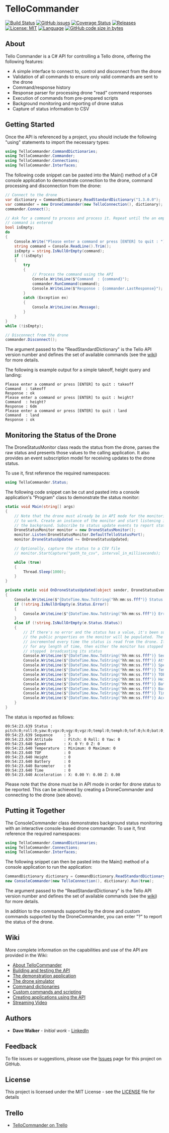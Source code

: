 # TelloCommander

[![Build Status](https://github.com/davewalker5/TelloCommander/workflows/.NET%20Core%20CI%20Build/badge.svg)](https://github.com/davewalker5/TelloCommander/actions)
[![GitHub issues](https://img.shields.io/github/issues/davewalker5/TelloCommander)](https://github.com/davewalker5/TelloCommander/issues)
[![Coverage Status](https://coveralls.io/repos/github/davewalker5/TelloCommander/badge.svg?branch=master)](https://coveralls.io/github/davewalker5/TelloCommander?branch=master)
[![Releases](https://img.shields.io/github/v/release/davewalker5/TelloCommander.svg?include_prereleases)](https://github.com/davewalker5/TelloCommander/releases)
[![License: MIT](https://img.shields.io/badge/License-MIT-blue.svg)](https://github.com/davewalker5/TelloCommander/blob/master/LICENSE)
[![Language](https://img.shields.io/badge/language-c%23-blue.svg)](https://github.com/davewalker5/TelloCommander/)
[![GitHub code size in bytes](https://img.shields.io/github/languages/code-size/davewalker5/TelloCommander)](https://github.com/davewalker5/TelloCommander/)

## About

Tello Commander is a C# API for controlling a Tello drone, offering the following features:

- A simple interface to connect to, control and disconnect from the drone
- Validation of all commands to ensure only valid commands are sent to the drone
- Command/response history
- Response parser for processing drone "read" command responses
- Execution of commands from pre-prepared scripts
- Background monitoring and reporting of drone status
- Capture of status information to CSV

## Getting Started

Once the API is referenced by a project, you should include the following "using" statements to import the necessary types:

```csharp
using TelloCommander.CommandDictionaries;
using TelloCommander.Commander;
using TelloCommander.Connections;
using TelloCommander.Interfaces;
```

The following code snippet can be pasted into the Main() method of a C# console application to demonstrate connection to the drone, command processing and disconnection from the drone:

```csharp
// Connect to the drone
var dictionary = CommandDictionary.ReadStandardDictionary("1.3.0.0");
var commander = new DroneCommander(new TelloConnection(), dictionary);
commander.Connect();

// Ask for a command to process and process it. Repeat until the an empty
// command is entered
bool isEmpty;
do
{
    Console.Write("Please enter a command or press [ENTER] to quit : ");
    string command = Console.ReadLine().Trim();
    isEmpty = string.IsNullOrEmpty(command);
    if (!isEmpty)
    {
        try
        {
            // Process the command using the API
            Console.WriteLine($"Command  : {command}");
            commander.RunCommand(command);
            Console.WriteLine($"Response : {commander.LastResponse}");
        }
        catch (Exception ex)
        {
            Console.WriteLine(ex.Message);
        }
    }
}
while (!isEmpty);

// Disconnect from the drone
commander.Disconnect();
```

The argument passed to the "ReadStandardDictionary" is the Tello API version number and defines the set of available commands (see the [wiki](https://github.com/davewalker5/TelloCommander/wiki/Home)) for more  details.

The following is example output for a simple takeoff, height query and landing:

```
Please enter a command or press [ENTER] to quit : takeoff
Command  : takeoff
Response : ok
Please enter a command or press [ENTER] to quit : height?
Command  : height?
Response : 6dm
Please enter a command or press [ENTER] to quit : land
Command  : land
Response : ok
```

## Monitoring the Status of the Drone

The DroneStatusMonitor class reads the status from the drone, parses the raw status and presents those values to the calling application. It also provides an event subscription model for receiving updates to the drone status.

To use it, first reference the required namespaces:

```csharp
using TelloCommander.Status;
```

The following code snippet can be cut and pasted into a console application's "Program" class to demonstrate the status monitor:

```csharp
static void Main(string[] args)
{
    // Note that the drone must already be in API mode for the monitoring
    // to work. Create an instance of the monitor and start listening in
    // the background. Subscribe to status update events to report status
    DroneStatusMonitor monitor = new DroneStatusMonitor();
    monitor.Listen(DroneStatusMonitor.DefaultTelloStatusPort);
    monitor.DroneStatusUpdated += OnDroneStatusUpdated;

    // Optionally, capture the status to a CSV file
    // monitor.StartCapture("path_to_csv", interval_in_milliseconds);

    while (true)
    {
        Thread.Sleep(1000);
    }
}

private static void OnDroneStatusUpdated(object sender, DroneStatusEventArgs e)
{
    Console.WriteLine($"{DateTime.Now.ToString("hh:mm:ss.fff")} Status : {e.Status.Status}");
    if (!string.IsNullOrEmpty(e.Status.Error))
    {
        Console.WriteLine($"{DateTime.Now.ToString("hh:mm:ss.fff")} Error  : {e.Status.Error}");
    }
    else if (!string.IsNullOrEmpty(e.Status.Status))
    {
        // If there's no error and the status has a value, it's been successfully read and
        // the public properties on the monitor will be populated. The sequence number is
        // incremented every time the status is read from the drone. If it stops increasing
        // for any length of time, then either the monitor has stopped or the drone has
        // stopped  broadcasting its status
        Console.WriteLine($"{DateTime.Now.ToString("hh:mm:ss.fff")} Sequence     : {e.Status.Sequence}");
        Console.WriteLine($"{DateTime.Now.ToString("hh:mm:ss.fff")} Attitude     : {e.Status.Attitude.ToString()}");
        Console.WriteLine($"{DateTime.Now.ToString("hh:mm:ss.fff")} Speed        : {e.Status.Speed.ToString()}");
        Console.WriteLine($"{DateTime.Now.ToString("hh:mm:ss.fff")} Temperature  : {e.Status.Temperature.ToString()}");
        Console.WriteLine($"{DateTime.Now.ToString("hh:mm:ss.fff")} TOF          : {e.Status.TOF}");
        Console.WriteLine($"{DateTime.Now.ToString("hh:mm:ss.fff")} Height       : {e.Status.Height}");
        Console.WriteLine($"{DateTime.Now.ToString("hh:mm:ss.fff")} Battery      : {e.Status.Battery}");
        Console.WriteLine($"{DateTime.Now.ToString("hh:mm:ss.fff")} Barometer    : {e.Status.Battery}");
        Console.WriteLine($"{DateTime.Now.ToString("hh:mm:ss.fff")} Time         : {e.Status.Time}");
        Console.WriteLine($"{DateTime.Now.ToString("hh:mm:ss.fff")} Acceleration : {e.Status.Acceleration.ToString()}");
    }
}
```

The status is reported as follows:

```
09:54:23.639 Status : pitch:0;roll:0;yaw:0;vgx:0;vgy:0;vgz:0;templ:0;temph:0;tof:0;h:0;bat:0;baro:0.00;time:0;agx:0.00;agy:0.00;agz:0.00;
09:54:23.639 Sequence     : 5
09:54:23.639 Attitude     : Pitch: 0 Roll: 0 Yaw: 0
09:54:23.640 Speed        : X: 0 Y: 0 Z: 0
09:54:23.640 Temperature  : Minimum: 0 Maximum: 0
09:54:23.640 TOF          : 0
09:54:23.640 Height       : 0
09:54:23.640 Battery      : 0
09:54:23.640 Barometer    : 0
09:54:23.640 Time         : 0
09:54:23.640 Acceleration : X: 0.00 Y: 0.00 Z: 0.00
```

Please note that the drone must be in API mode in order for drone status to be reported. This can be achieved by creating a DroneCommander and connecting to the drone (see above).

## Putting it Together

The ConsoleCommander class demonstrates background status monitoring with an interactive console-based drone commander. To use it, first reference the required namespaces:

```csharp
using TelloCommander.CommandDictionaries;
using TelloCommander.Connections;
using TelloCommander.Interfaces;
```

The following snippet can then be pasted into the Main() method of a console application to run the application:

```csharp
CommandDictionary dictionary = CommandDictionary.ReadStandardDictionary("1.3.0.0");
new ConsoleCommander(new TelloConnection(), dictionary).Run(true);
```

The argument passed to the "ReadStandardDictionary" is the Tello API version number and defines the set of available commands (see the [wiki](https://github.com/davewalker5/TelloCommander/wiki/Home)) for more  details.

In addition to the commands supported by the drone and custom commands supported by the DroneCommander, you can enter "?" to report the status of the drone.

## Wiki

More complete information on the capabilities and use of the API are provided in the Wiki:

* [About TelloCommander](https://github.com/davewalker5/TelloCommander/wiki/Home)
* [Building and testing the API](https://github.com/davewalker5/TelloCommander/wiki/Building-and-Testing-the-API)
* [The demonstration application](https://github.com/davewalker5/TelloCommander/wiki/Demonstration-Application)
* [The drone simulator](https://github.com/davewalker5/TelloCommander/wiki/Drone-Simulator)
* [Command dictionaries](https://github.com/davewalker5/TelloCommander/wiki/Command-Dictionaries)
* [Custom commands and scripting](https://github.com/davewalker5/TelloCommander/wiki/Custom-Commands-And-Scripting)
* [Creating applications using the API](https://github.com/davewalker5/TelloCommander/wiki/Creating-Applications-With-the-Api)
* [Streaming Video](https://github.com/davewalker5/TelloCommander/wiki/Streaming-Video)

## Authors

- **Dave Walker** - *Initial work* - [LinkedIn](https://www.linkedin.com/in/davewalker5/)

## Feedback

To file issues or suggestions, please use the [Issues](https://github.com/davewalker5/TelloCommander/issues) page for this project on GitHub.

## License

This project is licensed under the MIT License - see the [LICENSE](LICENSE) file for details

## Trello

*  [TelloCommander on Trello](https://trello.com/b/VCFq6tAk)
